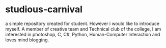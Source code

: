 # studious-carnival
a simple repository created for student. However i would like to introduce myself. A member of creative team and Technical club of the college, I am interested in photoshop, C, C#, Python, Human-Computer Interaction and loves mind blogging.
